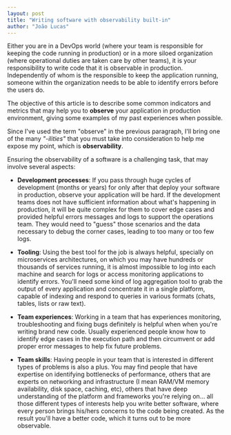 ```yaml
---
layout: post
title: "Writing software with observability built-in"
author: "João Lucas"
---
```



Either you are in a DevOps world (where your team is responsible for keeping the code running in production) or in a more siloed organization (where operational duties are taken care by other teams), it is your responsibility to write code that it is observable in production. Independently of whom is the responsible to keep the application running, someone within the organization needs to be able to identify errors before the users do.

The objective of this article is to describe some common indicators and metrics that may help you to **observe** your application in production environment, giving some examples of my past experiences when possible. 

Since I've used the term "observe" in the previous paragraph, I'll bring one of the many _"-ilities"_ that you must take into consideration to help me expose my point, which is **observability**.

Ensuring the observability of a software is a challenging task, that may involve several aspects:

* **Development processes**: If you pass through huge cycles of development (months or years) for only after that deploy your software in production, observe your application will be hard. If the development teams does not have sufficient information about what's happening in production, it will be quite complex for them to cover edge cases and provided helpful errors messages and logs to support the operations team. They would need to "guess" those scenarios and the data necessary to debug the corner cases, leading to too many or too few logs.

* **Tooling**: Using the best tool for the job is always helpful, specially on microservices architectures, on which you may have hundreds or thousands of services running, it is almost impossible to log into each machine and search for logs or access monitoring applications to identify errors. You'll need some kind of log aggregation tool to grab the output of every application and concentrate it in a single platform, capable of indexing and respond to queries in various formats (chats, tables, lists or raw text).

* **Team experiences**: Working in a team that has experiences monitoring, troubleshooting and fixing bugs definitely is helpful when when you're writing brand new code. Usually experienced people know how to identify edge cases in the execution path and then circumvent or add proper error messages to help fix future problems.

* **Team skills**: Having people in your team that is interested in different types of problems is also a plus. You may find people that have expertise on identifying bottlenecks of performance, others that are experts on networking and infrastructure (I mean RAM/VM memory availability, disk space, caching, etc), others that have deep understanding of the platform and frameworks you're relying on… all those different types of interests help you write better software, where every person brings his/hers concerns to the code being created. As the result you'll have a better code, which it turns out to be more observable.   

